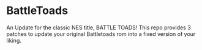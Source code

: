 # BattleToads
An Update for the classic NES title, BATTLE TOADS! This repo provides 3 patches to update your original Battletoads rom into a fixed version of your liking.
